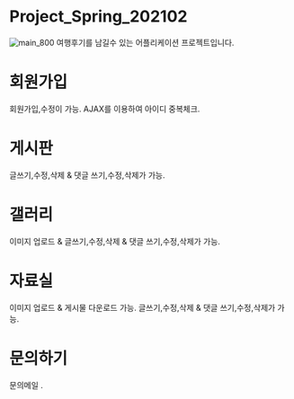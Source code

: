 # Project_Spring_202102

![main_800](https://user-images.githubusercontent.com/73453889/107229088-bae66c80-6a60-11eb-81b8-47d7ac7b5f25.gif)
여행후기를 남길수 있는 어플리케이션 프로젝트입니다.

# 회원가입

회원가입,수정이 가능.
AJAX를 이용하여 아이디 중복체크.

# 게시판

글쓰기,수정,삭제 & 댓글 쓰기,수정,삭제가 가능.

# 갤러리

이미지 업로드 & 글쓰기,수정,삭제 & 댓글 쓰기,수정,삭제가 가능.


# 자료실

이미지 업로드 & 게시물 다운로드 가능.
글쓰기,수정,삭제 & 댓글 쓰기,수정,삭제가 가능.

# 문의하기

문의메일 .
